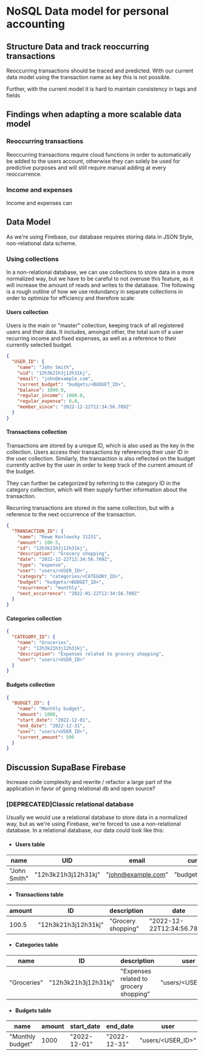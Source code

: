 # NoSQL Data model for personal accounting

## Structure Data and track reoccurring transactions

Reoccurring transactions should be traced and predicted.
With our current data model using the transaction name as key this is not possible.

Further, with the current model it is hard to maintain consistency in tags and fields

## Findings when adapting a more scalable data model

### Reoccurring transactions

Reoccurring transactions require cloud functions in order to automatically be added to the users account, otherwise they can solely be used for predictive purposes and will still require manual adding at every reoccurrence.

### Income and expenses

Income and expenses can

## Data Model

As we're using Firebase, our database requires storing data in JSON Style, non-relational data scheme.

### Using collections

In a non-relational database, we can use collections to store data in a more normalized way, but we have to be careful to not overuse this feature, as it will increase the amount of reads and writes to the database.
The following is a rough outline of how we use redundancy in separate collections in order to optimize for efficiency and therefore scale:

#### **Users collection**

Users is the main or "master" collection, keeping track of all registered users and their data.
It includes, amongst other, the total sum of a user recurring income and fixed expenses, as well as a reference to their currently selected budget.

```json
{
  "USER_ID": {
    "name": "John Smith",
    "uid": "12h3k21h3j12h31kj",
    "email": "john@example.com",
    "current_budget": "budgets/<BUDGET_ID>",
    "balance": 1000.0,
    "regular_income": 1000.0,
    "regular_expense": 0.0,
    "member_since": "2022-12-22T12:34:56.789Z"
  }
}
```

#### **Transactions collection**

Transactions are stored by a unique ID, which is also used as the key in the collection.
Users access their transactions by referencing their user ID in the user collection.
Similarly, the transaction is also reflected on the budget currently active by the user in order to keep track of the current amount of the budget.

They can further be categorized by referring to the category ID in the category collection, which will then supply further information about the transaction.

Recurring transactions are stored in the same collection, but with a reference to the next occurrence of the transaction.

```json
{
  "TRANSACTION_ID": {
    "name": "Rewe Koslowsky 31231",
    "amount": 100.5,
    "id": "12h3k21h3j12h31kj",
    "description": "Grocery shopping",
    "date": "2022-12-22T12:34:56.789Z",
    "type": "expense",
    "user": "users/<USER_ID>",
    "category": "categories/<CATEGORY_ID>",
    "budget": "budgets/<BUDGET_ID>",
    "recurrence": "monthly",
    "next_occurrence": "2022-01-22T12:34:56.789Z"
  }
}
```

#### **Categories collection**

```json
{
  "CATEGORY_ID": {
    "name": "Groceries",
    "id": "12h3k21h3j12h31kj",
    "description": "Expenses related to grocery shopping",
    "user": "users/<USER_ID>"
  }
}
```

#### **Budgets collection**

```json
{
  "BUDGET_ID": {
    "name": "Monthly budget",
    "amount": 1000,
    "start_date": "2022-12-01",
    "end_date": "2022-12-31",
    "user": "users/<USER_ID>",
    "current_amount": 500
  }
}
```

## Discussion SupaBase Firebase

Increase code complexity and rewrite / refactor a large part of the application in favor of going relational db and open source?

### \[DEPRECATED\]Classic relational database

Usually we would use a relational database to store data in a normalized way, but as we're using Firebase, we're forced to use a non-relational database.
In a relational database, our data could look like this:

- #### **Users table**

| name         | UID                 | email              | current_budget        | balance | regular_income | regular_expense | member_since               |
| ------------ | ------------------- | ------------------ | --------------------- | ------- | -------------- | --------------- | -------------------------- |
| "John Smith" | "12h3k21h3j12h31kj" | "john@example.com" | "budgets/<BUDGET_ID>" | 1000.0  | 1000.0         | 0.0             | "2022-12-22T12:34:56.789Z" |

- #### **Transactions table**

| amount | ID                  | description        | date                       | type      | user              | category                   | budget                | recurrence | next_occurrence            |
| ------ | ------------------- | ------------------ | -------------------------- | --------- | ----------------- | -------------------------- | --------------------- | ---------- | -------------------------- |
| 100.5  | "12h3k21h3j12h31kj" | "Grocery shopping" | "2022-12-22T12:34:56.789Z" | "expense" | "users/<USER_ID>" | "categories/<CATEGORY_ID>" | "budgets/<BUDGET_ID>" | "monthly"  | "2022-01-22T12:34:56.789Z" |

- #### **Categories table**

| name        | ID                  | description                            | user              |
| ----------- | ------------------- | -------------------------------------- | ----------------- |
| "Groceries" | "12h3k21h3j12h31kj" | "Expenses related to grocery shopping" | "users/<USER_ID>" |

- #### **Budgets table**

| name             | amount | start_date   | end_date     | user              | current_amount |
| ---------------- | ------ | ------------ | ------------ | ----------------- | -------------- |
| "Monthly budget" | 1000   | "2022-12-01" | "2022-12-31" | "users/<USER_ID>" | 500            |
